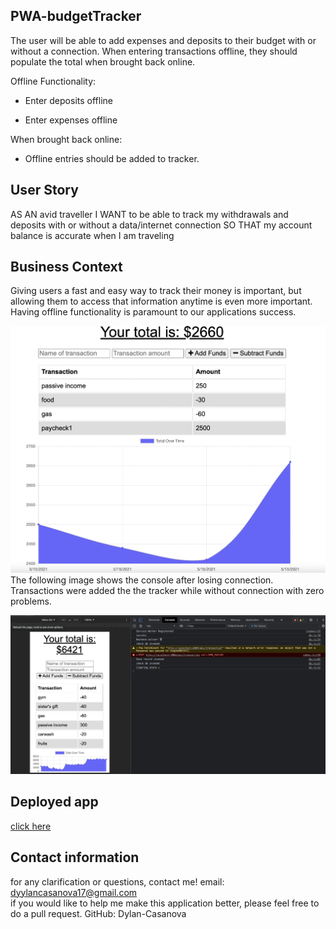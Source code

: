 ## PWA-budgetTracker

The user will be able to add expenses and deposits to their budget with or without a connection. When entering transactions offline, they should populate the total when brought back online.

Offline Functionality:

  * Enter deposits offline

  * Enter expenses offline

When brought back online:

  * Offline entries should be added to tracker.

## User Story
AS AN avid traveller
I WANT to be able to track my withdrawals and deposits with or without a data/internet connection
SO THAT my account balance is accurate when I am traveling

## Business Context

Giving users a fast and easy way to track their money is important, but allowing them to access that information anytime is even more important. Having offline functionality is paramount to our applications success.
<br>

![homepage](./assets/1.png)
<br>
The following image shows the console after losing connection. Transactions were added the the tracker while without connection with zero problems.

![console-after-losing-connection](./assets/2.png)
<br>

## Deployed app
<a href=""> click here </a>

## Contact information 

for any clarification or questions, contact me! email: dyylancasanova17@gmail.com <br>
if you would like to help me make this application better, please feel free to do a pull request.
GitHub: Dylan-Casanova
